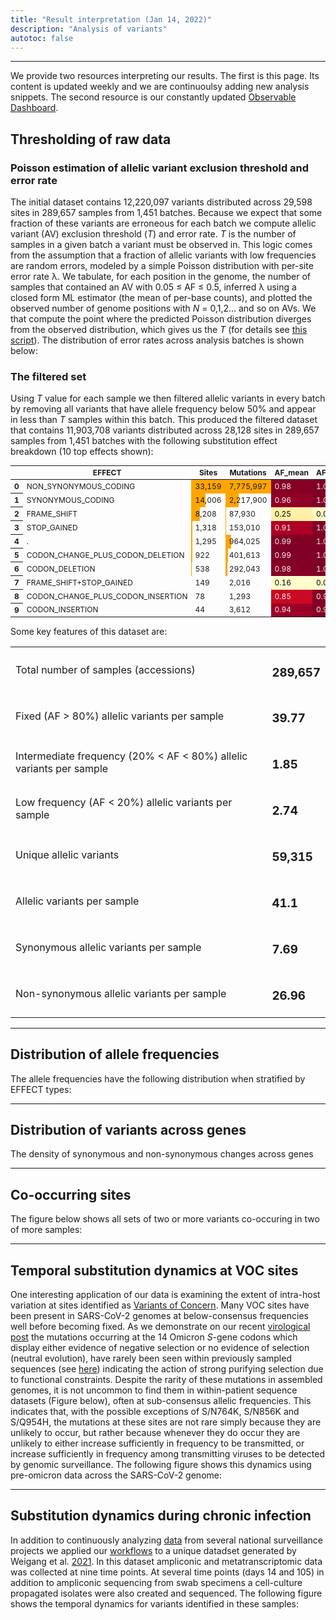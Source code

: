 ```yaml
---
title: "Result interpretation (Jan 14, 2022)"
description: "Analysis of variants"
autotoc: false
---
```


-----

We provide two resources interpreting our results. The first is this page. Its content is updated weekly and we are continuoulsy adding new analysis snippets. The second resource is our constantly updated [Observable Dashboard](http://covid19.galaxyproject.org/dashboard).



## Thresholding of raw data

### Poisson estimation of allelic variant exclusion threshold and error rate


The initial dataset contains 12,220,097 variants distributed across 29,598 sites in 289,657 samples from 1,451 batches. Because we expect that some fraction of these variants are erroneous for each batch we compute allelic variant (AV) exclusion threshold (*T*) and error rate. *T* is the number of samples in a given batch a variant must be observed in. This logic comes from the assumption that a fraction of allelic variants with low frequencies are random errors, modeled by a simple Poisson distribution with per-site error rate λ. We tabulate, for each position in the genome, the number of samples that contained an AV with 0.05 ≤ AF ≤ 0.5, inferred λ using a closed form ML estimator (the mean of per-base counts), and plotted the observed number of genome positions with *N* = 0,1,2… and so on AVs.  We that compute the point where the predicted Poisson distribution diverges from the observed distribution, which gives us the *T* (for details see [this script](https://github.com/usegalaxy-eu/ena-cog-uk-wfs/blob/aggregate-observable-data/aggregator.py)). The distribution of error rates across analysis batches is shown below:

<div class="shadow-sm p-3 mb-5 bg-light rounded" align="center">
  <vega-embed spec="https://raw.githubusercontent.com/galaxyproject/SARS-CoV-2/master/data/ipynb/graphs/poisson.json"/>
</div> 

### The filtered set

Using *T* value for each sample we then filtered allelic variants in every batch by removing all variants that have allele frequency below 50% and appear in less than *T* samples within this batch. This produced the filtered dataset that contains 11,903,708 variants distributed across 28,128 sites in 289,657 samples from 1,451 batches with the following substitution effect breakdown (10 top effects shown):


<div class="compact">

<style type="text/css">#T_e4f60_  {  font-size: 9pt;}#T_e4f60_r0_c1, #T_e4f60_r0_c2 {  width: 10em;  height: 80%;  background: linear-gradient(90deg,orange 100.0%, transparent 100.0%);}#T_e4f60_r0_c3, #T_e4f60_r6_c3 {  background-color: #860026;  color: #f1f1f1;}#T_e4f60_r0_c4, #T_e4f60_r1_c4, #T_e4f60_r2_c5, #T_e4f60_r3_c4, #T_e4f60_r4_c3, #T_e4f60_r4_c4, #T_e4f60_r5_c3, #T_e4f60_r5_c4, #T_e4f60_r6_c4 {  background-color: #800026;  color: #f1f1f1;}#T_e4f60_r0_c5 {  background-color: #ffe895;  color: #000000;}#T_e4f60_r1_c1 {  width: 10em;  height: 80%;  background: linear-gradient(90deg,orange 42.2%, transparent 42.2%);}#T_e4f60_r1_c2 {  width: 10em;  height: 80%;  background: linear-gradient(90deg,orange 28.5%, transparent 28.5%);}#T_e4f60_r1_c3 {  background-color: #910026;  color: #f1f1f1;}#T_e4f60_r1_c5 {  background-color: #fec45f;  color: #000000;}#T_e4f60_r2_c1 {  width: 10em;  height: 80%;  background: linear-gradient(90deg,orange 24.8%, transparent 24.8%);}#T_e4f60_r2_c2 {  width: 10em;  height: 80%;  background: linear-gradient(90deg,orange 1.1%, transparent 1.1%);}#T_e4f60_r2_c3 {  background-color: #fff0a7;  color: #000000;}#T_e4f60_r2_c4 {  background-color: #fffcc5;  color: #000000;}#T_e4f60_r3_c1 {  width: 10em;  height: 80%;  background: linear-gradient(90deg,orange 4.0%, transparent 4.0%);}#T_e4f60_r3_c2 {  width: 10em;  height: 80%;  background: linear-gradient(90deg,orange 2.0%, transparent 2.0%);}#T_e4f60_r3_c3 {  background-color: #ae0026;  color: #f1f1f1;}#T_e4f60_r3_c5, #T_e4f60_r8_c5 {  background-color: #e0181d;  color: #f1f1f1;}#T_e4f60_r4_c1 {  width: 10em;  height: 80%;  background: linear-gradient(90deg,orange 3.9%, transparent 3.9%);}#T_e4f60_r4_c2 {  width: 10em;  height: 80%;  background: linear-gradient(90deg,orange 12.4%, transparent 12.4%);}#T_e4f60_r4_c5, #T_e4f60_r7_c3, #T_e4f60_r7_c4 {  background-color: #ffffcc;  color: #000000;}#T_e4f60_r5_c1 {  width: 10em;  height: 80%;  background: linear-gradient(90deg,orange 2.8%, transparent 2.8%);}#T_e4f60_r5_c2 {  width: 10em;  height: 80%;  background: linear-gradient(90deg,orange 5.2%, transparent 5.2%);}#T_e4f60_r5_c5 {  background-color: #fff9be;  color: #000000;}#T_e4f60_r6_c1 {  width: 10em;  height: 80%;  background: linear-gradient(90deg,orange 1.6%, transparent 1.6%);}#T_e4f60_r6_c2 {  width: 10em;  height: 80%;  background: linear-gradient(90deg,orange 3.8%, transparent 3.8%);}#T_e4f60_r6_c5 {  background-color: #ffeea3;  color: #000000;}#T_e4f60_r7_c1 {  width: 10em;  height: 80%;  background: linear-gradient(90deg,orange 0.4%, transparent 0.4%);}#T_e4f60_r7_c2, #T_e4f60_r8_c2, #T_e4f60_r9_c2 {  width: 10em;  height: 80%;  background: linear-gradient(90deg,orange 0.0%, transparent 0.0%);}#T_e4f60_r7_c5 {  background-color: #fc5b2e;  color: #f1f1f1;}#T_e4f60_r8_c1 {  width: 10em;  height: 80%;  background: linear-gradient(90deg,orange 0.2%, transparent 0.2%);}#T_e4f60_r8_c3 {  background-color: #ca0923;  color: #f1f1f1;}#T_e4f60_r8_c4, #T_e4f60_r9_c4 {  background-color: #840026;  color: #f1f1f1;}#T_e4f60_r9_c1 {  width: 10em;  height: 80%;  background: linear-gradient(90deg,orange 0.1%, transparent 0.1%);}#T_e4f60_r9_c3 {  background-color: #9d0026;  color: #f1f1f1;}#T_e4f60_r9_c5 {  background-color: #fd9f44;  color: #000000;}</style><table id="T_e4f60_">  <thead>    <tr>      <th class="blank level0" >&nbsp;</th>      <th class="col_heading level0 c0" >EFFECT</th>      <th class="col_heading level0 c1" >Sites</th>      <th class="col_heading level0 c2" >Mutations</th>      <th class="col_heading level0 c3" >AF_mean</th>      <th class="col_heading level0 c4" >AF_median</th>      <th class="col_heading level0 c5" >AF_std</th>    </tr>  </thead>  <tbody>    <tr>      <th id="T_e4f60_level0_r0" class="row_heading level0 r0" >0</th>      <td id="T_e4f60_r0_c0" class="data r0 c0" >NON_SYNONYMOUS_CODING</td>      <td id="T_e4f60_r0_c1" class="data r0 c1" >33,159</td>      <td id="T_e4f60_r0_c2" class="data r0 c2" >7,775,997</td>      <td id="T_e4f60_r0_c3" class="data r0 c3" >0.98</td>      <td id="T_e4f60_r0_c4" class="data r0 c4" >1.00</td>      <td id="T_e4f60_r0_c5" class="data r0 c5" >0.11</td>    </tr>    <tr>      <th id="T_e4f60_level0_r1" class="row_heading level0 r1" >1</th>      <td id="T_e4f60_r1_c0" class="data r1 c0" >SYNONYMOUS_CODING</td>      <td id="T_e4f60_r1_c1" class="data r1 c1" >14,006</td>      <td id="T_e4f60_r1_c2" class="data r1 c2" >2,217,900</td>      <td id="T_e4f60_r1_c3" class="data r1 c3" >0.96</td>      <td id="T_e4f60_r1_c4" class="data r1 c4" >1.00</td>      <td id="T_e4f60_r1_c5" class="data r1 c5" >0.15</td>    </tr>    <tr>      <th id="T_e4f60_level0_r2" class="row_heading level0 r2" >2</th>      <td id="T_e4f60_r2_c0" class="data r2 c0" >FRAME_SHIFT</td>      <td id="T_e4f60_r2_c1" class="data r2 c1" >8,208</td>      <td id="T_e4f60_r2_c2" class="data r2 c2" >87,930</td>      <td id="T_e4f60_r2_c3" class="data r2 c3" >0.25</td>      <td id="T_e4f60_r2_c4" class="data r2 c4" >0.09</td>      <td id="T_e4f60_r2_c5" class="data r2 c5" >0.32</td>    </tr>    <tr>      <th id="T_e4f60_level0_r3" class="row_heading level0 r3" >3</th>      <td id="T_e4f60_r3_c0" class="data r3 c0" >STOP_GAINED</td>      <td id="T_e4f60_r3_c1" class="data r3 c1" >1,318</td>      <td id="T_e4f60_r3_c2" class="data r3 c2" >153,010</td>      <td id="T_e4f60_r3_c3" class="data r3 c3" >0.91</td>      <td id="T_e4f60_r3_c4" class="data r3 c4" >1.00</td>      <td id="T_e4f60_r3_c5" class="data r3 c5" >0.26</td>    </tr>    <tr>      <th id="T_e4f60_level0_r4" class="row_heading level0 r4" >4</th>      <td id="T_e4f60_r4_c0" class="data r4 c0" >.</td>      <td id="T_e4f60_r4_c1" class="data r4 c1" >1,295</td>      <td id="T_e4f60_r4_c2" class="data r4 c2" >964,025</td>      <td id="T_e4f60_r4_c3" class="data r4 c3" >0.99</td>      <td id="T_e4f60_r4_c4" class="data r4 c4" >1.00</td>      <td id="T_e4f60_r4_c5" class="data r4 c5" >0.07</td>    </tr>    <tr>      <th id="T_e4f60_level0_r5" class="row_heading level0 r5" >5</th>      <td id="T_e4f60_r5_c0" class="data r5 c0" >CODON_CHANGE_PLUS_CODON_DELETION</td>      <td id="T_e4f60_r5_c1" class="data r5 c1" >922</td>      <td id="T_e4f60_r5_c2" class="data r5 c2" >401,613</td>      <td id="T_e4f60_r5_c3" class="data r5 c3" >0.99</td>      <td id="T_e4f60_r5_c4" class="data r5 c4" >1.00</td>      <td id="T_e4f60_r5_c5" class="data r5 c5" >0.08</td>    </tr>    <tr>      <th id="T_e4f60_level0_r6" class="row_heading level0 r6" >6</th>      <td id="T_e4f60_r6_c0" class="data r6 c0" >CODON_DELETION</td>      <td id="T_e4f60_r6_c1" class="data r6 c1" >538</td>      <td id="T_e4f60_r6_c2" class="data r6 c2" >292,043</td>      <td id="T_e4f60_r6_c3" class="data r6 c3" >0.98</td>      <td id="T_e4f60_r6_c4" class="data r6 c4" >1.00</td>      <td id="T_e4f60_r6_c5" class="data r6 c5" >0.10</td>    </tr>    <tr>      <th id="T_e4f60_level0_r7" class="row_heading level0 r7" >7</th>      <td id="T_e4f60_r7_c0" class="data r7 c0" >FRAME_SHIFT+STOP_GAINED</td>      <td id="T_e4f60_r7_c1" class="data r7 c1" >149</td>      <td id="T_e4f60_r7_c2" class="data r7 c2" >2,016</td>      <td id="T_e4f60_r7_c3" class="data r7 c3" >0.16</td>      <td id="T_e4f60_r7_c4" class="data r7 c4" >0.07</td>      <td id="T_e4f60_r7_c5" class="data r7 c5" >0.22</td>    </tr>    <tr>      <th id="T_e4f60_level0_r8" class="row_heading level0 r8" >8</th>      <td id="T_e4f60_r8_c0" class="data r8 c0" >CODON_CHANGE_PLUS_CODON_INSERTION</td>      <td id="T_e4f60_r8_c1" class="data r8 c1" >78</td>      <td id="T_e4f60_r8_c2" class="data r8 c2" >1,293</td>      <td id="T_e4f60_r8_c3" class="data r8 c3" >0.85</td>      <td id="T_e4f60_r8_c4" class="data r8 c4" >0.99</td>      <td id="T_e4f60_r8_c5" class="data r8 c5" >0.26</td>    </tr>    <tr>      <th id="T_e4f60_level0_r9" class="row_heading level0 r9" >9</th>      <td id="T_e4f60_r9_c0" class="data r9 c0" >CODON_INSERTION</td>      <td id="T_e4f60_r9_c1" class="data r9 c1" >44</td>      <td id="T_e4f60_r9_c2" class="data r9 c2" >3,612</td>      <td id="T_e4f60_r9_c3" class="data r9 c3" >0.94</td>      <td id="T_e4f60_r9_c4" class="data r9 c4" >0.99</td>      <td id="T_e4f60_r9_c5" class="data r9 c5" >0.18</td>    </tr>  </tbody></table>

</div>


Some key features of this dataset are:

<div class="no-header compact">

|    |     |
| --------- | ------------ |
| Total number of samples (accessions) | <h3><span class="badge badge-warning badge-pill">289,657</span></h3> | 
| Fixed (AF > 80%) allelic variants per sample | <h3><span class="badge badge-warning badge-pill">39.77</span></h3> | 
| Intermediate frequency (20% < AF < 80%) allelic variants per sample | <h3><span class="badge badge-warning badge-pill">1.85</span></h3> | 
| Low frequency (AF < 20%) allelic variants per sample | <h3><span class="badge badge-warning badge-pill">2.74</span></h3> | 
| Unique allelic variants | <h3><span class="badge badge-warning badge-pill">59,315</span></h3> | 
| Allelic variants per sample | <h3><span class="badge badge-warning badge-pill">41.1</span></h3> | 
| Synonymous allelic variants per sample | <h3><span class="badge badge-warning badge-pill">7.69</span></h3> | 
| Non-synonymous allelic variants per sample | <h3><span class="badge badge-warning badge-pill">26.96</span></h3> | 

</div>

-----

## Distribution of allele frequencies

The allele frequencies have the following distribution when stratified by EFFECT types:

<div class="shadow-sm p-3 mb-5 bg-light rounded" align="center">
  <vega-embed spec="https://raw.githubusercontent.com/galaxyproject/SARS-CoV-2/master/data/ipynb/graphs/af_effect.json"/>
</div>

-----

## Distribution of variants across genes

The density of synonymous and non-synonymous changes across genes


<div class="shadow-sm p-3 mb-5 bg-light rounded" align="center">
  <vega-embed spec="https://raw.githubusercontent.com/galaxyproject/SARS-CoV-2/master/data/ipynb/graphs/per_gene_density.json"/>
</div>

-----

## Co-occurring sites

The figure below shows all sets of two or more variants co-occuring in two of more samples:

<div class="shadow-sm p-3 mb-5 bg-light rounded" align="center">
  <vega-embed spec="https://raw.githubusercontent.com/galaxyproject/SARS-CoV-2/master/data/ipynb/graphs/co_occ.json"/>
</div>

----

## Temporal substitution dynamics at VOC sites

One interesting application of our data is examining the extent of intra-host variation at sites identified as [Variants of Concern](https://cov-lineages.org/index.html#global_reports). Many VOC sites have been present in SARS-CoV-2 genomes at below-consensus frequencies well before becoming fixed. As we demonstrate on our recent [virological post](https://virological.org/t/selection-analysis-identifies-significant-mutational-changes-in-omicron-that-are-likely-to-influence-both-antibody-neutralization-and-spike-function-part-1-of-2/771) the mutations occurring at the 14 Omicron *S*-gene codons which display either evidence of negative selection or no evidence of selection (neutral evolution), have rarely been seen within previously sampled sequences (see [here](https://observablehq.com/@spond/omicron-mutations-tables)) indicating the action of strong purifying selection due to functional constraints. Despite the rarity of these mutations in assembled genomes, it is not uncommon to find them in within-patient sequence datasets (Figure below), often at sub-consensus allelic frequencies. This indicates that, with the possible exceptions of S/N764K, S/N856K and S/Q954H, the mutations at these sites are not rare simply because they are unlikely to occur, but rather because whenever they do occur they are unlikely to either increase sufficiently in frequency to be transmitted, or increase sufficiently in frequency among transmitting viruses to be detected by genomic surveillance. The following figure shows this dynamics using pre-omicron data across the SARS-CoV-2 genome:

<div class="shadow-sm p-3 mb-5 bg-light rounded" align="center">
  <vega-embed spec="https://raw.githubusercontent.com/galaxyproject/SARS-CoV-2/master/data/ipynb/graphs/voc_time_progression_full_genome.json"/>
</div>

------

## Substitution dynamics during chronic infection

In addition to continuously analyzing [data](/covid19/samples/) from several national surveillance projects we applied our [workflows](/covid19/workflows/) to a unique datadset generated by Weigang et al. [2021](https://www.nature.com/articles/s41467-021-26602-3). In this dataset ampliconic and metatranscriptomic data was collected at nine time points. At several time points (days 14 and 105) in addition to ampliconic sequencing from swab specimens a cell-culture propagated isolates were also created and sequenced. The following figure shows the temporal dynamics for variants identified in these samples:

<div class="shadow-sm p-3 mb-5 bg-light rounded" align="center">
  <vega-embed spec="https://raw.githubusercontent.com/galaxyproject/SARS-CoV-2/master/data/ipynb/graphs/freiburg_chronic.json"/>
</div>



